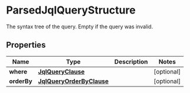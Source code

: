 

# ParsedJqlQueryStructure

The syntax tree of the query. Empty if the query was invalid.

## Properties

| Name | Type | Description | Notes |
|------------ | ------------- | ------------- | -------------|
|**where** | [**JqlQueryClause**](JqlQueryClause.md) |  |  [optional] |
|**orderBy** | [**JqlQueryOrderByClause**](JqlQueryOrderByClause.md) |  |  [optional] |



